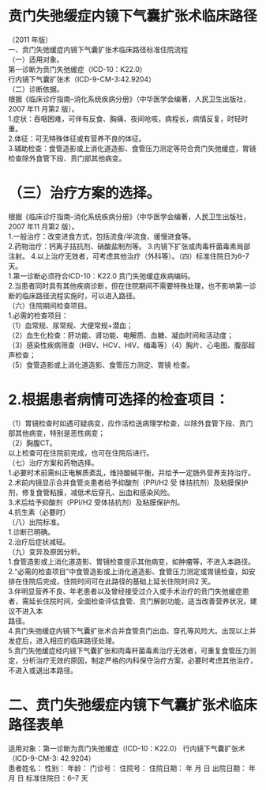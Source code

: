 # 贲门失弛缓症内镜下气囊扩张术临床路径  
（2011 年版）  
一、贲门失弛缓症内镜下气囊扩张术临床路径标准住院流程  
（一）适用对象。  
第一诊断为贲门失弛缓症（ICD-10：K22.0）  
行内镜下气囊扩张术（ICD-9-CM-3:42.9204）  
（二）诊断依据。  
根据《临床诊疗指南–消化系统疾病分册》（中华医学会编著，人民卫生出版社，2007 年11 月第2 版）。  
1.症状：吞咽困难，可伴有反食、胸痛、夜间呛咳，病程长，病情反复，时轻时重。  
2.体征：可无特殊体征或有营养不良的体征。  
3.辅助检查：食管造影或上消化道造影、食管压力测定等符合贲门失弛缓症，胃镜检查除外食管下段、贲门部其他病变。  
# （三）治疗方案的选择。  
根据《临床诊疗指南–消化系统疾病分册》（中华医学会编著，人民卫生出版社，2007 年11 月第2 版）。  
1.一般治疗：改变进食方式，包括流食/半流食、缓慢进食等。  
2.药物治疗：钙离子拮抗剂、硝酸盐制剂等。 3.内镜下扩张或肉毒杆菌毒素局部注射。 4.以上治疗无效者，可考虑其他治疗（外科等）。（四）标准住院日为6–7 天。  
1.第一诊断必须符合ICD-10：K22.0 贲门失弛缓症疾病编码。  
2.当患者同时具有其他疾病诊断，但在住院期间不需要特殊处理，也不影响第一诊断的临床路径流程实施时，可以进入路径。  
（六）住院期间检查项目。  
1.必需的检查项目：  
（1）血常规、尿常规、大便常规$+$潜血；  
（2）血生化检查：肝功能、肾功能、电解质、血糖、凝血时间和活动度；  
（3）感染性疾病筛查（HBV、HCV、HIV、梅毒等）（4）胸片、心电图、腹部超声检查；  
（5）食管造影或上消化道造影、食管压力测定、胃镜 检查。  
# 2.根据患者病情可选择的检查项目：  
（1）胃镜检查时如遇可疑病变，应作活检送病理学检查，以除外食管下段、贲门部其他病变，特别是恶性病变；  
（2）胸腹CT。  
以上检查可在住院前完成，也可在住院后进行。  
（七）治疗方案和药物选择。  
1.必要时术前需纠正电解质紊乱，维持酸碱平衡，并给予一定肠外营养支持治疗。  
2.术前内镜显示合并食管炎患者给予抑酸剂（PPI/H2 受 体拮抗剂）及粘膜保护剂，修复食管粘膜，减低术后穿孔、出血和感染风险。  
3.术后给予抑酸剂（PPI/H2 受体拮抗剂）及粘膜保护剂。  
4.抗生素（必要时）  
（八）出院标准。  
1.诊断已明确。  
2.治疗后症状减轻。  
（九）变异及原因分析。  
1.食管造影或上消化道造影、胃镜检查提示其他病变，如肿瘤等，不进入本路径。  
2.“必需的检查项目”中食管造影或上消化道造影、食管压力测定或胃镜检查，如安排在住院后完成，住院时间可在此路径的基础上延长住院时间2 天。  
3.伴明显营养不良、年老患者以及曾经接受过介入或手术治疗的贲门失弛缓症患者，需延长住院时间，全面检查评估食管、贲门解剖功能，适当改善营养状况，建议不进入本  
路径。  
4.贲门失弛缓症内镜下气囊扩张术合并食管贲门出血、穿孔等风险大。出现以上并发症后，进入相应的临床路径处理。  
5.贲门失弛缓症经内镜下气囊扩张和肉毒杆菌毒素治疗无效者，可重复食管压力测定，分析治疗无效的原因，制定严格的内科保守治疗方案，必要时考虑其他治疗，不进入或退出本路径。  
# 二、贲门失弛缓症内镜下气囊扩张术临床路径表单  
适用对象：第一诊断为贲门失弛缓症（ICD-10：K22.0）                         行内镜下气囊扩张术（ICD-9-CM-3: 42.9204）  
患者姓名：          性别：         年龄：     门诊号：         住院号：              住院日期：     年    月    日  出院日期：     年    月    日 标准住院日：6–7 天  
